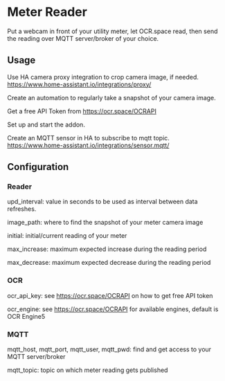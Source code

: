 # Meter Reader

Put a webcam in front of your utility meter, let OCR.space read, then send the reading over MQTT server/broker of your choice.

## Usage

Use HA camera proxy integration to crop camera image, if needed.
https://www.home-assistant.io/integrations/proxy/

Create an automation to regularly take a snapshot of your camera image.

Get a free API Token from https://ocr.space/OCRAPI

Set up and start the addon.

Create an MQTT sensor in HA to subscribe to mqtt topic. 
https://www.home-assistant.io/integrations/sensor.mqtt/

## Configuration

### Reader

upd_interval: value in seconds to be used as interval between data refreshes.

image_path: where to find the snapshot of your meter camera image

initial: initial/current reading of your meter

max_increase: maximum expected increase during the reading period

max_decrease: maximum expected decrease during the reading period

### OCR

ocr_api_key: see https://ocr.space/OCRAPI on how to get free API token

ocr_engine: see https://ocr.space/OCRAPI for available engines, default is OCR Engine5

### MQTT

mqtt_host, mqtt_port, mqtt_user, mqtt_pwd: find and get access to your MQTT server/broker

mqtt_topic: topic on which meter reading gets published